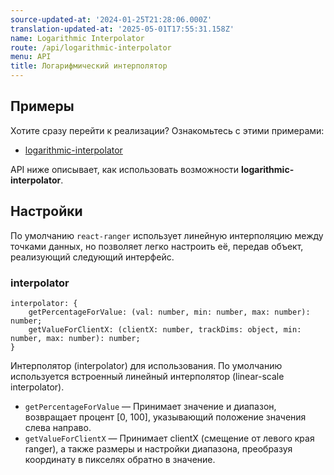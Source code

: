 ```yaml
---
source-updated-at: '2024-01-25T21:28:06.000Z'
translation-updated-at: '2025-05-01T17:55:31.158Z'
name: Logarithmic Interpolator
route: /api/logarithmic-interpolator
menu: API
title: Логарифмический интерполятор
---
```

## Примеры
Хотите сразу перейти к реализации? Ознакомьтесь с этими примерами:

- [logarithmic-interpolator](../examples/logarithmic-interpolator)

API ниже описывает, как использовать возможности **logarithmic-interpolator**.

## Настройки

По умолчанию `react-ranger` использует линейную интерполяцию между точками данных, но позволяет легко настроить её, передав объект, реализующий следующий интерфейс.

### interpolator

```tsx
interpolator: {
    getPercentageForValue: (val: number, min: number, max: number): number;
    getValueForClientX: (clientX: number, trackDims: object, min: number, max: number): number;
}
```
Интерполятор (interpolator) для использования. По умолчанию используется встроенный линейный интерполятор (linear-scale interpolator).
 - `getPercentageForValue` — Принимает значение и диапазон, возвращает процент [0, 100], указывающий положение значения слева направо.
 - `getValueForClientX` — Принимает clientX (смещение от левого края ranger), а также размеры и настройки диапазона, преобразуя координату в пикселях обратно в значение.
